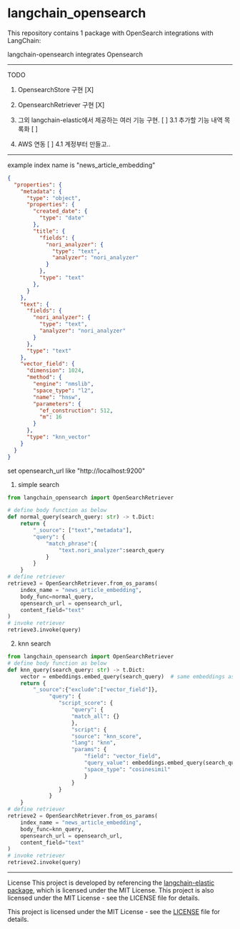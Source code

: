 # langchain_opensearch

This repository contains 1 package with OpenSearch integrations with LangChain:

langchain-opensearch integrates Opensearch 

---

TODO 
1. OpensearchStore 구현 [X]
2. OpensearchRetriever 구현 [X]
3. 그외 langchain-elastic에서 제공하는 여러 기능 구현. [ ]
   3.1 추가할 기능 내역 목록화 [ ]

4. AWS 연동 [ ]
    4.1 계정부터 만들고.. 

---

example index
name is "news_article_embedding"
```json
{
  "properties": {
    "metadata": {
      "type": "object",
      "properties": {
        "created_date": {
          "type": "date"
        },
        "title": {
          "fields": {
            "nori_analyzer": {
              "type": "text",
              "analyzer": "nori_analyzer"
            }
          },
          "type": "text"
        },
      }
    },
    "text": {
      "fields": {
        "nori_analyzer": {
          "type": "text",
          "analyzer": "nori_analyzer"
        }
      },
      "type": "text"
    },
    "vector_field": {
      "dimension": 1024,
      "method": {
        "engine": "nmslib",
        "space_type": "l2",
        "name": "hnsw",
        "parameters": {
          "ef_construction": 512,
          "m": 16
        }
      },
      "type": "knn_vector"
    }
  }
}
```

set opensearch_url like "http://localhost:9200"

1. simple search
```python
from langchain_opensearch import OpenSearchRetriever

# define body function as below
def normal_query(search_query: str) -> t.Dict:
    return {
        "_source": ["text","metadata"], 
        "query": {
            "match_phrase":{
                "text.nori_analyzer":search_query
            }
        }
    }
# define retriever
retrieve3 = OpenSearchRetriever.from_os_params(
    index_name = "news_article_embedding",
    body_func=normal_query,
    opensearch_url = opensearch_url,
    content_field="text"
)
# invoke retriever
retrieve3.invoke(query)
```

2. knn search 
```python
from langchain_opensearch import OpenSearchRetriever
# define body function as below
def knn_query(search_query: str) -> t.Dict:
    vector = embeddings.embed_query(search_query)  # same embeddings as for indexing
    return {
        "_source":{"exclude":["vector_field"]},
             "query": {
                "script_score": {
                    "query": {
                    "match_all": {}
                    },
                    "script": {
                    "source": "knn_score",
                    "lang": "knn",
                    "params": {
                        "field": "vector_field",
                        "query_value": embeddings.embed_query(search_query),
                        "space_type": "cosinesimil"
                        }
                    }
                }
             }
    }
# define retriever
retrieve2 = OpenSearchRetriever.from_os_params(
    index_name = "news_article_embedding",
    body_func=knn_query,
    opensearch_url = opensearch_url,
    content_field="text"
)
# invoke retriever
retrieve2.invoke(query)
```

---

License
This project is developed by referencing the [langchain-elastic package](https://github.com/langchain-ai/langchain-elastic), which is licensed under the MIT License.
This project is also licensed under the MIT License - see the LICENSE file for details.

This project is licensed under the MIT License - see the [LICENSE](./LICENSE) file for details.
